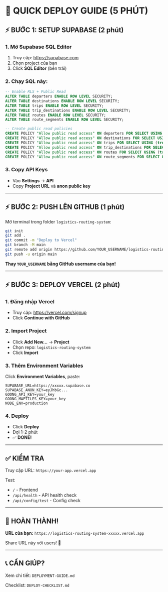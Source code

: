 # 🚀 QUICK DEPLOY GUIDE (5 PHÚT)

## ⚡ BƯỚC 1: SETUP SUPABASE (2 phút)

### 1. Mở Supabase SQL Editor
1. Truy cập: https://supabase.com
2. Chọn project của bạn
3. Click **SQL Editor** (bên trái)

### 2. Chạy SQL này:
```sql
-- Enable RLS + Public Read
ALTER TABLE departers ENABLE ROW LEVEL SECURITY;
ALTER TABLE destinations ENABLE ROW LEVEL SECURITY;
ALTER TABLE trips ENABLE ROW LEVEL SECURITY;
ALTER TABLE trip_destinations ENABLE ROW LEVEL SECURITY;
ALTER TABLE routes ENABLE ROW LEVEL SECURITY;
ALTER TABLE route_segments ENABLE ROW LEVEL SECURITY;

-- Create public read policies
CREATE POLICY "Allow public read access" ON departers FOR SELECT USING (true);
CREATE POLICY "Allow public read access" ON destinations FOR SELECT USING (true);
CREATE POLICY "Allow public read access" ON trips FOR SELECT USING (true);
CREATE POLICY "Allow public read access" ON trip_destinations FOR SELECT USING (true);
CREATE POLICY "Allow public read access" ON routes FOR SELECT USING (true);
CREATE POLICY "Allow public read access" ON route_segments FOR SELECT USING (true);
```

### 3. Copy API Keys
- Vào **Settings** → **API**
- Copy **Project URL** và **anon public key**

---

## ⚡ BƯỚC 2: PUSH LÊN GITHUB (1 phút)

Mở terminal trong folder `logistics-routing-system`:

```bash
git init
git add .
git commit -m "Deploy to Vercel"
git branch -M main
git remote add origin https://github.com/YOUR_USERNAME/logistics-routing-system.git
git push -u origin main
```

**Thay `YOUR_USERNAME` bằng GitHub username của bạn!**

---

## ⚡ BƯỚC 3: DEPLOY VERCEL (2 phút)

### 1. Đăng nhập Vercel
- Truy cập: https://vercel.com/signup
- Click **Continue with GitHub**

### 2. Import Project
- Click **Add New...** → **Project**
- Chọn repo: `logistics-routing-system`
- Click **Import**

### 3. Thêm Environment Variables
Click **Environment Variables**, paste:

```
SUPABASE_URL=https://xxxxx.supabase.co
SUPABASE_ANON_KEY=eyJhbGc...
GOONG_API_KEY=your_key
GOONG_MAPTILES_KEY=your_key
NODE_ENV=production
```

### 4. Deploy
- Click **Deploy**
- Đợi 1-2 phút
- ✅ **DONE!**

---

## ✅ KIỂM TRA

Truy cập URL: `https://your-app.vercel.app`

Test:
- `/` - Frontend
- `/api/health` - API health check
- `/api/config/test` - Config check

---

## 🎉 HOÀN THÀNH!

**URL của bạn:** `https://logistics-routing-system-xxxxx.vercel.app`

Share URL này với users! 🚀

---

## 📞 CẦN GIÚP?

Xem chi tiết: `DEPLOYMENT-GUIDE.md`

Checklist: `DEPLOY-CHECKLIST.md`

